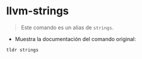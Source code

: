# llvm-strings

> Este comando es un alias de `strings`.

- Muestra la documentación del comando original:

`tldr strings`
